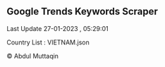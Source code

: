 

## Google Trends Keywords Scraper 
 
Last Update 27-01-2023 , 05:29:01

Country List :
VIETNAM.json



© Abdul Muttaqin 
